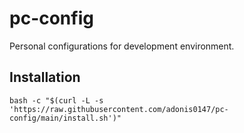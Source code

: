# pc-config

Personal configurations for development environment.

## Installation

```shell
bash -c "$(curl -L -s 'https://raw.githubusercontent.com/adonis0147/pc-config/main/install.sh')"
```
